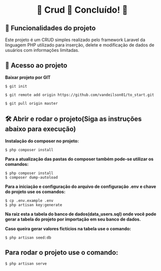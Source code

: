 <h1 align="center"> 
	🚧  Crud 🚀 Concluído!  🚧
</h1>


## :hammer: Funcionalidades do projeto

 Este projeto é um CRUD simples realizado pelo framework Laravel da linguagem PHP utilizado para inserção, delete e modificação de dados de usuários com informações limitadas.


## 📁 Acesso ao projeto

**Baixar projeto por GIT**

```
$ git init

$ git remote add origin https://github.com/vandeilson01/to_start.git

$ git pull origin master
```

## 🛠️ Abrir e rodar o projeto(Siga as instruções abaixo para execução)



**Instalação do composer no projeto:**

```
$ php composer install
```


**Para a atualização das pastas do composer também pode-se utilizar os comandos:**

```
$ php composer install 
$ composer dump-autoload
```

**Para a iniciação e configuração do arquivo de configuração .env e chave do projeto use os comandos:**

```
$ cp .env.example .env
$ php artisan key:generate
```

<!-- 
**Ainda no arquivo .env configure a conexão no seu banco de dados local:**

```
DB_CONNECTION=mysql

DB_HOST=localhost

DB_PORT=3306

DB_DATABASE=data_base

DB_USERNAME=root

DB_PASSWORD=
``` -->


**Na raiz esta a tabela do banco de dados(data_users.sql) onde você pode gerar a tabela do projeto por importação em seu banco de dados.**


**Caso queira gerar valores fictícios na tabela use o comando:**


```
$ php artisan seed:db
```

<h2> 
  Para rodar o projeto use o comando:
</h2>

```
$ php artisan serve
```




